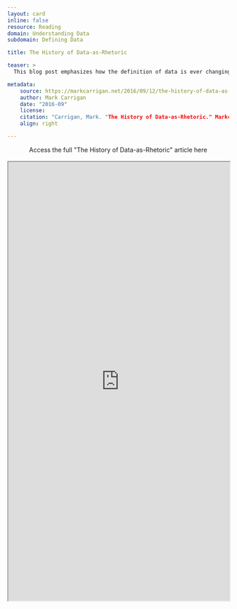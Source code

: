 ```yaml
---
layout: card
inline: false
resource: Reading
domain: Understanding Data
subdomain: Defining Data

title: The History of Data-as-Rhetoric

teaser: >
  This blog post emphasizes how the definition of data is ever changing, as it shifts with argumentative strategy and context.

metadata:
    source: https://markcarrigan.net/2016/09/12/the-history-of-data-as-rhetoric/
    author: Mark Carrigan
    date: "2016-09"
    license: 
    citation: "Carrigan, Mark. "The History of Data-as-Rhetoric." Markcarrigan.net, 12 September 2016. https://markcarrigan.net/2016/09/12/the-history-of-data-as-rhetoric/. Accessed 6 June 2023."
    align: right

---
```


<div>
  <center>
  <sl-button-group label="Alignment">
  <sl-button href="https://markcarrigan.net/2016/09/12/the-history-of-data-as-rhetoric/">Access the full "The History of Data-as-Rhetoric" article here</sl-button>
  </sl-button-group>
</center>
</div>

<br>

<iframe width="100%" height="1000" src="https://markcarrigan.net/2016/09/12/the-history-of-data-as-rhetoric/" allowfullscreen>iFrame HERE</iframe>
